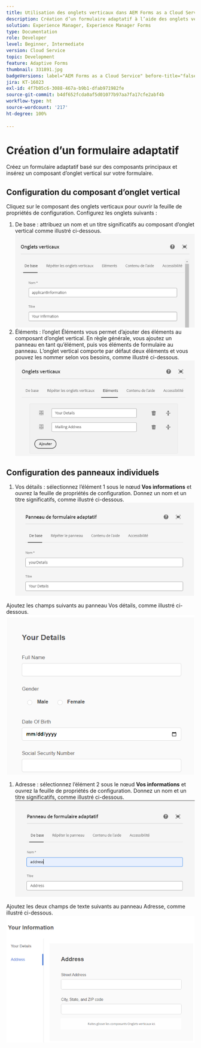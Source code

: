 ```yaml
---
title: Utilisation des onglets verticaux dans AEM Forms as a Cloud Service
description: Création d’un formulaire adaptatif à l’aide des onglets verticaux
solution: Experience Manager, Experience Manager Forms
type: Documentation
role: Developer
level: Beginner, Intermediate
version: Cloud Service
topic: Development
feature: Adaptive Forms
thumbnail: 331891.jpg
badgeVersions: label="AEM Forms as a Cloud Service" before-title="false"
jira: KT-16023
exl-id: 4f7b05c6-3088-467a-b9b1-dfab971982fe
source-git-commit: b4df652fcda0af5d01077b97aa7fa17cfe2abf4b
workflow-type: ht
source-wordcount: '217'
ht-degree: 100%

---
```


# Création d’un formulaire adaptatif

Créez un formulaire adaptatif basé sur des composants principaux et insérez un composant d’onglet vertical sur votre formulaire.

## Configuration du composant d’onglet vertical

Cliquez sur le composant des onglets verticaux pour ouvrir la feuille de propriétés de configuration. Configurez les onglets suivants :

1. De base : attribuez un nom et un titre significatifs au composant d’onglet vertical comme illustré ci-dessous.
   ![vertical-tabs-1](assets/vertical-tabs-1.png)
1. Éléments : l’onglet Éléments vous permet d’ajouter des éléments au composant d’onglet vertical. En règle générale, vous ajoutez un panneau en tant qu’élément, puis vos éléments de formulaire au panneau. L’onglet vertical comporte par défaut deux éléments et vous pouvez les nommer selon vos besoins, comme illustré ci-dessous.
   ![vertical-tabs-2](assets/vertical-tabs-2.png)

## Configuration des panneaux individuels

1. Vos détails : sélectionnez l’élément 1 sous le nœud **Vos informations** et ouvrez la feuille de propriétés de configuration. Donnez un nom et un titre significatifs, comme illustré ci-dessous.
   ![vertical-tabs-3](assets/vertical-tabs-3.png)

Ajoutez les champs suivants au panneau Vos détails, comme illustré ci-dessous.
![vertical-tabs-4](assets/vertical-tabs-4.png)

1. Adresse : sélectionnez l’élément 2 sous le nœud **Vos informations** et ouvrez la feuille de propriétés de configuration. Donnez un nom et un titre significatifs, comme illustré ci-dessous.
   ![vertical-tabs-6](assets/vertical-tabs-6.png)

Ajoutez les deux champs de texte suivants au panneau Adresse, comme illustré ci-dessous.
![vertical-tabs-5](assets/vertical-tabs-5.png)
